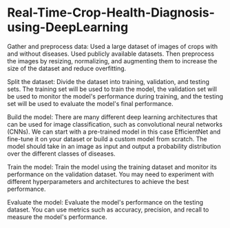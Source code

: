 # Real-Time-Crop-Health-Diagnosis-using-DeepLearning



Gather and preprocess data: Used a large dataset of images of crops with and without diseases. Used publicly available datasets. Then  preprocess the images by resizing, normalizing, and augmenting them to increase the size of the dataset and reduce overfitting.

Split the dataset: Divide the dataset into training, validation, and testing sets. The training set will be used to train the model, the validation set will be used to monitor the model's performance during training, and the testing set will be used to evaluate the model's final performance.

Build the model: There are many different deep learning architectures that can be used for image classification, such as convolutional neural networks (CNNs). We can start with a pre-trained model in this case EfficientNet and fine-tune it on your dataset or build a custom model from scratch. The model should take in an image as input and output a probability distribution over the different classes of diseases.

Train the model: Train the model using the training dataset and monitor its performance on the validation dataset. You may need to experiment with different hyperparameters and architectures to achieve the best performance.

Evaluate the model: Evaluate the model's performance on the testing dataset. You can use metrics such as accuracy, precision, and recall to measure the model's performance.
